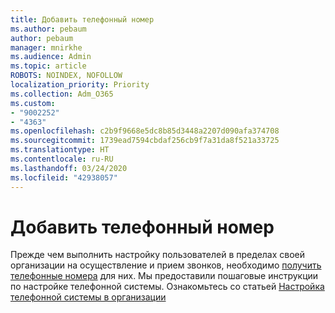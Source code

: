 ```yaml
---
title: Добавить телефонный номер
ms.author: pebaum
author: pebaum
manager: mnirkhe
ms.audience: Admin
ms.topic: article
ROBOTS: NOINDEX, NOFOLLOW
localization_priority: Priority
ms.collection: Adm_O365
ms.custom:
- "9002252"
- "4363"
ms.openlocfilehash: c2b9f9668e5dc8b85d3448a2207d090afa374708
ms.sourcegitcommit: 1739ead7594cbdaf256cb9f7a31da8f521a33725
ms.translationtype: HT
ms.contentlocale: ru-RU
ms.lasthandoff: 03/24/2020
ms.locfileid: "42938057"
---
```

# <a name="add-phone-number"></a>Добавить телефонный номер

Прежде чем выполнить настройку пользователей в пределах своей организации на осуществление и прием звонков, необходимо [получить телефонные номера](https://docs.microsoft.com/MicrosoftTeams/phone-number-calling-plans/port-order-overview) для них. Мы предоставили пошаговые инструкции по настройке телефонной системы. Ознакомьтесь со статьей [Настройка телефонной системы в организации](https://docs.microsoft.com/MicrosoftTeams/phone-number-calling-plans/port-order-overview) 
